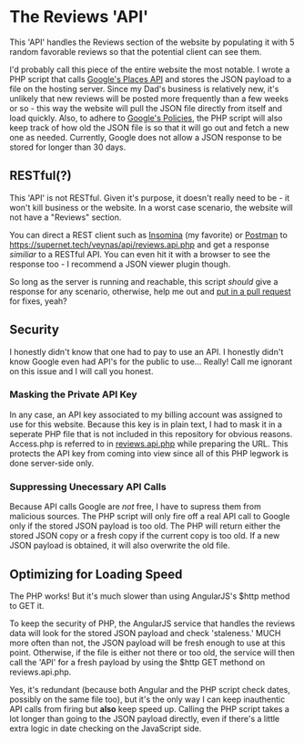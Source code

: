 # The Reviews 'API'
This 'API' handles the Reviews section of the website by populating it with 5 random favorable reviews so that the potential client can see them.

I'd probably call this piece of the entire website the most notable.  I wrote a PHP script that calls [Google's Places API](https://developers.google.com/places/web-service/details) and stores the JSON payload to a file on the hosting server.  Since my Dad's business is relatively new, it's unlikely that new reviews will be posted more frequently than a few weeks or so - this way the website will pull the JSON file directly from itself and load quickly.  Also, to adhere to [Google's Policies](https://cloud.google.com/maps-platform/terms/#3-license), the PHP script will also keep track of how old the JSON file is so that it will go out and fetch a new one as needed.  Currently, Google does not allow a JSON response to be stored for longer than 30 days.

## RESTful(?)
This 'API' is not RESTful.  Given it's purpose, it doesn't really need to be - it won't kill business or the website.  In a worst case scenario, the website will not have a "Reviews" section.

You can direct a REST client such as [Insomina](https://insomnia.rest/) (my favorite) or [Postman](https://www.getpostman.com/) to https://supernet.tech/veynas/api/reviews.api.php and get a response *similiar* to a RESTful API.  You can even hit it with a browser to see the response too - I recommend a JSON viewer plugin though.  

So long as the server is running and reachable, this script *should* give a response for any scenario, otherwise, help me out and [put in a pull request](https://github.com/castab/veynasWebsite/pulls) for fixes, yeah?

## Security
I honestly didn't know that one had to pay to use an API.  I honestly didn't know Google even had API's for the public to use... Really!  Call me ignorant on this issue and I will call you honest.

### Masking the Private API Key
In any case, an API key associated to my billing account was assigned to use for this website.  Because this key is in plain text, I had to mask it in a seperate PHP file that is not included in this repository for obvious reasons.  Access.php is referred to in [reviews.api.php](https://github.com/castab/veynasWebsite/blob/master/api/reviews.api.php) while preparing the URL.  This protects the API key from coming into view since all of this PHP legwork is done server-side only.

### Suppressing Unecessary API Calls
Because API calls Google are *not* free, I have to supress them from malicious sources.  The PHP script will only fire off a real API call to Google only if the stored JSON payload is too old.  The PHP will return either the stored JSON copy or a fresh copy if the current copy is too old.  If a new JSON payload is obtained, it will also overwrite the old file.

## Optimizing for Loading Speed
The PHP works! But it's much slower than using AngularJS's $http method to GET it.

To keep the security of PHP, the AngularJS service that handles the reviews data will look for the stored JSON payload and check 'staleness.'  MUCH more often than not, the JSON payload will be fresh enough to use at this point.  Otherwise, if the file is either not there or too old, the service will then call the 'API' for a fresh payload by using the $http GET methond on reviews.api.php.

Yes, it's redundant (because both Angular and the PHP script check dates, possibly on the same file too), but it's the only way I can keep inauthentic API calls from firing but **also** keep speed up.  Calling the PHP script takes a lot longer than going to the JSON payload directly, even if there's a little extra logic in date checking on the JavaScript side.
